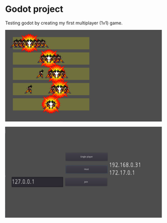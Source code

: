 # Godot project

Testing godot by creating my first multiplayer (1v1) game.

![gameplay](screenshots/game.png)

![lobby](screenshots/lobby.png)
